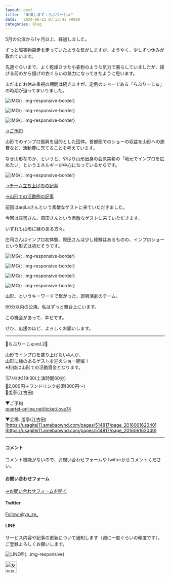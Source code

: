 ```yaml
---
layout: post
title:  "出演します：らぶりーじゅ"
date:   2024-06-21 07:33:43 +0900
categories: Blog
---
```


5月の公演から1ヶ月以上、経過しました。

ずっと障害物競走を走っていたような気がしますが、ようやく、少しずつ休みが取れています。

先週ぐらいまで、よく乾燥させた小麦粉のような気力で暮らしていましたが、揚げる前のから揚げの衣ぐらいの気力になってきたように思います。

まだまだお休み重視の期間は続きますが、定例のショーである「らぶりーじゅ」の時期が迫ってまいりました。

![IMG]({{site.baseurl}}/img/20240621_01.jpeg){: .img-responsive-border}

![IMG]({{site.baseurl}}/img/20240621_02.jpeg){: .img-responsive-border}

![IMG]({{site.baseurl}}/img/20240621_03.jpeg){: .img-responsive-border}
  
[→ご予約](quartet-online.net/ticket/love74)

山形でのインプロ振興を目的とした団体。首都圏でのショーの収益を山形への旅費など、活動費に充てることを考えています。

なぜ山形なのか、というと、やはり山形出身の会原実希の「地元でインプロを広めたい」というエネルギーが中心になっているからです。

![IMG]({{site.baseurl}}/img/20240222_12.jpg){: .img-responsive-border}

[→チーム立ち上げのの記事](https://naoshigenakanoyaze.github.io/blog/2024/02/22/Lovelyge/)

[→山形での活動例の記事](https://naoshigenakanoyaze.github.io/blog/2022/11/15/OneCoinShinjo/)

前回はaqiLaさんという素敵なゲストに来ていただきました。

今回は庄司さん、原田さんという素敵なゲストに来ていただきます。

いずれも山形に縁のある方々。

庄司さんはインプロ初体験、原田さんは少し経験はあるものの、インプロショーという形式は初だそうです。

![IMG]({{site.baseurl}}/img/20240621_04.jpeg){: .img-responsive-border}

![IMG]({{site.baseurl}}/img/20240621_05.jpeg){: .img-responsive-border}

![IMG]({{site.baseurl}}/img/20240621_06.jpeg){: .img-responsive-border}

![IMG]({{site.baseurl}}/img/20240621_07.jpeg){: .img-responsive-border}

山形、というキーワードで繋がった、即興演劇のチーム。

60分以内の公演。私はずっと舞台上にいます。

この機会があって、幸せです。

ぜひ、応援のほど、よろしくお願いします。



---

💚らぶりーじゅvol.2💚

山形でインプロを盛り上げたい4人が、  
山形に縁のあるゲストを迎えショー開催！  
※利益は山形での活動資金となります。

🗓7/4(木)19:30(上演時間60分)  
🎫2,000円＋ワンドリンク必須(300円～)  
🗾兎亭(江古田)  

▼ご予約  
[quartet-online.net/ticket/love74](quartet-online.net/ticket/love74)

▼会場. 
兎亭(江古田)  
[https://usagitei11.amebaownd.com/pages/514817/page_201606162040](https://usagitei11.amebaownd.com/pages/514817/page_201606162040)







---
#### コメント
コメント機能がないので、お問い合わせフォームやTwitterからコメントください。

#### お問い合わせフォーム
[→お問い合わせフォームを開く]({{site.baseurl}}/docs/contact/)

#### Twitter

<a href="https://twitter.com/ya_ze_?ref_src=twsrc%5Etfw" class="twitter-follow-button" data-show-count="false">Follow @ya_ze_</a><script async src="https://platform.twitter.com/widgets.js" charset="utf-8"></script>


#### LINE

サービス内容や記事の更新について通知します（週に一度ぐらいの頻度です）。
ご登録よろしくお願いします。

![LINE@]({{site.baseurl}}/img/lineat.png){: .img-responsive}

<a href="https://line.me/R/ti/p/%40tqt3140x"><img height="36" border="0" alt="友だち追加" src="https://scdn.line-apps.com/n/line_add_friends/btn/ja.png"></a>
